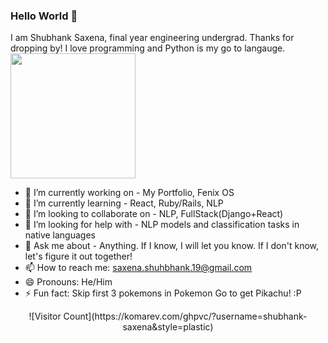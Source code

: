 ### Hello World 👋

<!--
**shubhank-saxena/shubhank-saxena** is a ✨ _special_ ✨ repository because its `README.md` (this file) appears on your GitHub profile.
Here are some ideas to get you started:
-->
I am Shubhank Saxena, final year engineering undergrad. Thanks for dropping by! I love programming and Python is my go to langauge. <br/>
<img align='center' src='https://user-images.githubusercontent.com/5713670/87202985-820dcb80-c2b6-11ea-9f56-7ec461c497c3.gif' width='200"'>

- 🔭 I’m currently working on - My Portfolio, Fenix OS
- 🌱 I’m currently learning - React, Ruby/Rails, NLP
- 👯 I’m looking to collaborate on - NLP, FullStack(Django+React)
- 🤔 I’m looking for help with - NLP models and classification tasks in native languages
- 💬 Ask me about - Anything. If I know, I will let you know. If I don't know, let's figure it out together!
- 📫 How to reach me: saxena.shuhbhank.19@gmail.com 
- 😄 Pronouns: He/Him
- ⚡ Fun fact: Skip first 3 pokemons in Pokemon Go to get Pikachu! :P

<div align = "center">
![Visitor Count](https://komarev.com/ghpvc/?username=shubhank-saxena&style=plastic)
</div>

